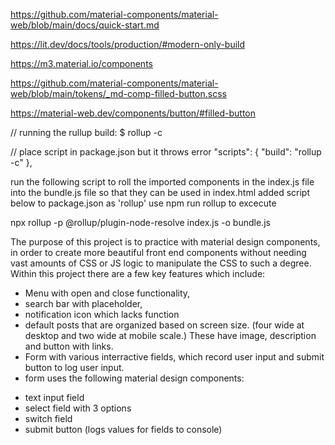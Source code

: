 https://github.com/material-components/material-web/blob/main/docs/quick-start.md

https://lit.dev/docs/tools/production/#modern-only-build

https://m3.material.io/components

https://github.com/material-components/material-web/blob/main/tokens/_md-comp-filled-button.scss

https://material-web.dev/components/button/#filled-button


// running the rullup build:  $ rollup -c


// place script in package.json but it throws error
"scripts": {
    "build": "rollup -c"
  },

  run the following script to roll the imported components in the index.js file into the 
  bundle.js file so that they can be used in index.html
  added script below to package.json as 'rollup' 
  use       npm run rollup      to excecute
  
   npx rollup -p @rollup/plugin-node-resolve index.js -o bundle.js


   The purpose of this project is to practice with material design components, in order to create more beautiful front end components without needing vast amounts of CSS or JS logic to manipulate the CSS to such a degree. Within this project there are a few key features which include: 
   * Menu with open and close functionality,
   * search bar with placeholder,
   * notification icon which lacks function
   * default posts that are organized based on screen size. (four wide at desktop and two wide at mobile scale.) These have image, description and button with links.
   * Form with various interractive fields, which record user input and submit button to log user input.
   * form uses the following material design components:
   - text input field
   - select field with 3 options
   - switch field
   - submit button (logs values for fields to console)
